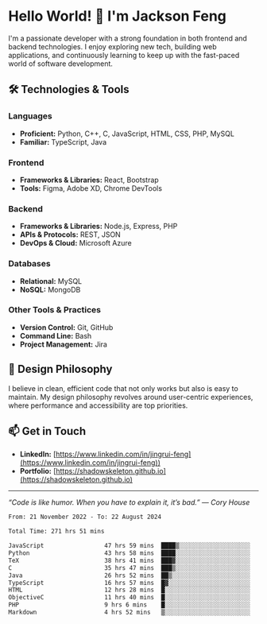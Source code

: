 # Hello World! 👋 I'm Jackson Feng

I'm a passionate developer with a strong foundation in both frontend and backend technologies. I enjoy exploring new tech, building web applications, and continuously learning to keep up with the fast-paced world of software development.

## 🛠 Technologies & Tools

### Languages
- **Proficient:** Python, C++, C, JavaScript, HTML, CSS, PHP, MySQL
- **Familiar:** TypeScript, Java

### Frontend
- **Frameworks & Libraries:** React, Bootstrap
- **Tools:** Figma, Adobe XD, Chrome DevTools

### Backend
- **Frameworks & Libraries:** Node.js, Express, PHP
- **APIs & Protocols:** REST, JSON
- **DevOps & Cloud:** Microsoft Azure

### Databases
- **Relational:** MySQL
- **NoSQL:** MongoDB

### Other Tools & Practices
- **Version Control:** Git, GitHub
- **Command Line:** Bash
- **Project Management:** Jira


## 🎨 Design Philosophy

I believe in clean, efficient code that not only works but also is easy to maintain. My design philosophy revolves around user-centric experiences, where performance and accessibility are top priorities.

## 📫 Get in Touch

- **LinkedIn:** [https://www.linkedin.com/in/jingrui-feng](https://www.linkedin.com/in/jingrui-feng))
- **Portfolio:** [https://shadowskeleton.github.io](https://shadowskeleton.github.io)

---

*“Code is like humor. When you have to explain it, it’s bad.” — Cory House*



<!--START_SECTION:waka-->

```txt
From: 21 November 2022 - To: 22 August 2024

Total Time: 271 hrs 51 mins

JavaScript                 47 hrs 59 mins  ████▒░░░░░░░░░░░░░░░░░░░░   17.65 %
Python                     43 hrs 58 mins  ████░░░░░░░░░░░░░░░░░░░░░   16.18 %
TeX                        38 hrs 41 mins  ███▓░░░░░░░░░░░░░░░░░░░░░   14.23 %
C                          35 hrs 47 mins  ███▒░░░░░░░░░░░░░░░░░░░░░   13.17 %
Java                       26 hrs 52 mins  ██▒░░░░░░░░░░░░░░░░░░░░░░   09.89 %
TypeScript                 16 hrs 57 mins  █▓░░░░░░░░░░░░░░░░░░░░░░░   06.24 %
HTML                       12 hrs 28 mins  █░░░░░░░░░░░░░░░░░░░░░░░░   04.59 %
ObjectiveC                 11 hrs 40 mins  █░░░░░░░░░░░░░░░░░░░░░░░░   04.29 %
PHP                        9 hrs 6 mins    █░░░░░░░░░░░░░░░░░░░░░░░░   03.35 %
Markdown                   4 hrs 52 mins   ▒░░░░░░░░░░░░░░░░░░░░░░░░   01.79 %
```

<!--END_SECTION:waka-->

